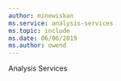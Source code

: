 ```yaml
---
author: minewiskan
ms.service: analysis-services  
ms.topic: include
ms.date: 06/06/2019
ms.author: owend
---
```


Analysis Services